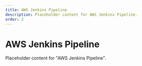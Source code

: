 ```yaml
---
title: AWS Jenkins Pipeline
description: Placeholder content for AWS Jenkins Pipeline.
order: 2
---
```


# AWS Jenkins Pipeline

Placeholder content for "AWS Jenkins Pipeline".
